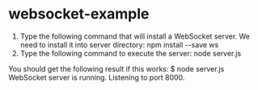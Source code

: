 # websocket-example
1. Type the following command that will install a WebSocket server. We need to install it into server directory:
npm install --save ws
2. Type the following command to execute the server:
node server.js

You should get the following result if this works:
$ node server.js 
WebSocket server is running.
Listening to port 8000.
